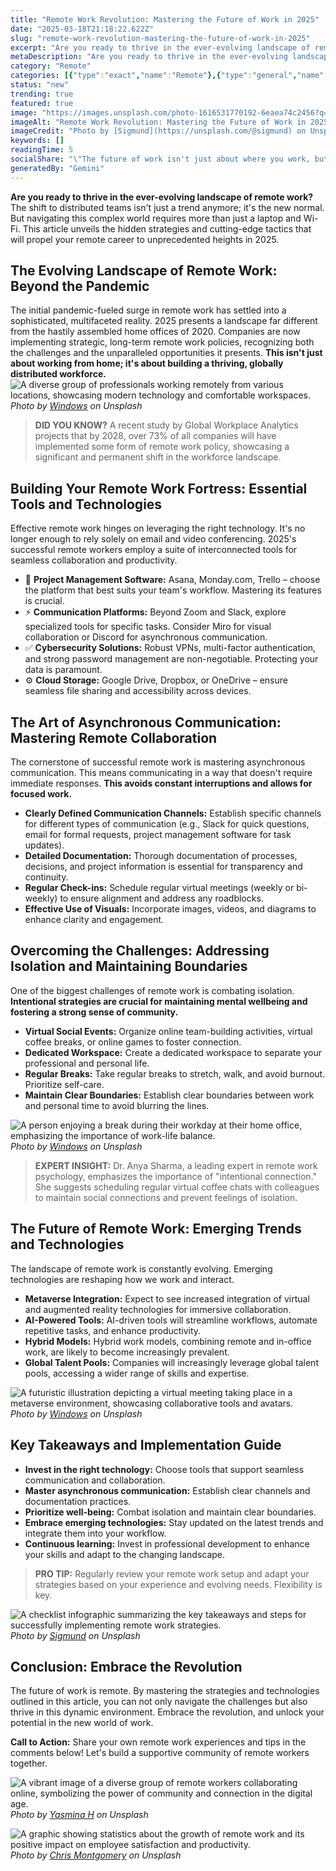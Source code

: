 ```yaml
---
title: "Remote Work Revolution: Mastering the Future of Work in 2025"
date: "2025-03-18T21:18:22.622Z"
slug: "remote-work-revolution-mastering-the-future-of-work-in-2025"
excerpt: "Are you ready to thrive in the ever-evolving landscape of remote work?  The shift to distributed teams isn't just a trend anymore; it's the new normal.  But navigating this complex world requires more than just a laptop and Wi-Fi.  This article unveils the hidden strategies and cutting-edge tactics that will propel your remote career to unprecedented heights in 2025."
metaDescription: "Are you ready to thrive in the ever-evolving landscape of remote work?  The shift to distributed teams isn't just a trend anymore; it's the new normal.  Bu..."
category: "Remote"
categories: [{"type":"exact","name":"Remote"},{"type":"general","name":"Business"},{"type":"medium","name":"Project Management"},{"type":"specific","name":"Collaboration Tools"},{"type":"niche","name":"Asynchronous Communication"}]
status: "new"
trending: true
featured: true
image: "https://images.unsplash.com/photo-1616531770192-6eaea74c2456?q=85&w=1200&fit=max&fm=webp&auto=compress"
imageAlt: "Remote Work Revolution: Mastering the Future of Work in 2025"
imageCredit: "Photo by [Sigmund](https://unsplash.com/@sigmund) on Unsplash"
keywords: []
readingTime: 5
socialShare: "\"The future of work isn't just about where you work, but how you work. Mastering asynchronous communication is the key to thriving in the remote revolution of 2025.\""
generatedBy: "Gemini"
---
```




**Are you ready to thrive in the ever-evolving landscape of remote work?**  The shift to distributed teams isn't just a trend anymore; it's the new normal.  But navigating this complex world requires more than just a laptop and Wi-Fi.  This article unveils the hidden strategies and cutting-edge tactics that will propel your remote career to unprecedented heights in 2025.

## The Evolving Landscape of Remote Work: Beyond the Pandemic

The initial pandemic-fueled surge in remote work has settled into a sophisticated, multifaceted reality.  2025 presents a landscape far different from the hastily assembled home offices of 2020. Companies are now implementing strategic, long-term remote work policies, recognizing both the challenges and the unparalleled opportunities it presents. **This isn't just about working from home; it's about building a thriving, globally distributed workforce.**  ![A diverse group of professionals working remotely from various locations, showcasing modern technology and comfortable workspaces.](https://images.unsplash.com/photo-1664575262619-b28fef7a40a4?q=85&w=1200&fit=max&fm=webp&auto=compress)
*Photo by [Windows](https://unsplash.com/@windows) on Unsplash*

> **DID YOU KNOW?**  A recent study by Global Workplace Analytics projects that by 2028, over 73% of all companies will have implemented some form of remote work policy, showcasing a significant and permanent shift in the workforce landscape.

## Building Your Remote Work Fortress: Essential Tools and Technologies

Effective remote work hinges on leveraging the right technology.  It's no longer enough to rely solely on email and video conferencing.  2025's successful remote workers employ a suite of interconnected tools for seamless collaboration and productivity.

* 🔑 **Project Management Software:**  Asana, Monday.com, Trello – choose the platform that best suits your team's workflow.  Mastering its features is crucial.
* ⚡ **Communication Platforms:**  Beyond Zoom and Slack, explore specialized tools for specific tasks.  Consider Miro for visual collaboration or Discord for asynchronous communication.
* ✅ **Cybersecurity Solutions:**  Robust VPNs, multi-factor authentication, and strong password management are non-negotiable.  Protecting your data is paramount.
* ⚙️ **Cloud Storage:**  Google Drive, Dropbox, or OneDrive – ensure seamless file sharing and accessibility across devices.

## The Art of Asynchronous Communication: Mastering Remote Collaboration

The cornerstone of successful remote work is mastering asynchronous communication.  This means communicating in a way that doesn't require immediate responses.  **This avoids constant interruptions and allows for focused work.**

* **Clearly Defined Communication Channels:**  Establish specific channels for different types of communication (e.g., Slack for quick questions, email for formal requests, project management software for task updates).
* **Detailed Documentation:**  Thorough documentation of processes, decisions, and project information is essential for transparency and continuity.
* **Regular Check-ins:**  Schedule regular virtual meetings (weekly or bi-weekly) to ensure alignment and address any roadblocks.
* **Effective Use of Visuals:**  Incorporate images, videos, and diagrams to enhance clarity and engagement.

## Overcoming the Challenges:  Addressing Isolation and Maintaining Boundaries

One of the biggest challenges of remote work is combating isolation.  **Intentional strategies are crucial for maintaining mental wellbeing and fostering a strong sense of community.**

* **Virtual Social Events:**  Organize online team-building activities, virtual coffee breaks, or online games to foster connection.
* **Dedicated Workspace:**  Create a dedicated workspace to separate your professional and personal life.
* **Regular Breaks:**  Take regular breaks to stretch, walk, and avoid burnout.  Prioritize self-care.
* **Maintain Clear Boundaries:**  Establish clear boundaries between work and personal time to avoid blurring the lines.

![A person enjoying a break during their workday at their home office, emphasizing the importance of work-life balance.](https://images.unsplash.com/photo-1664575198308-3959904fa430?q=85&w=1200&fit=max&fm=webp&auto=compress)
*Photo by [Windows](https://unsplash.com/@windows) on Unsplash*

> **EXPERT INSIGHT:**  Dr. Anya Sharma, a leading expert in remote work psychology, emphasizes the importance of "intentional connection."  She suggests scheduling regular virtual coffee chats with colleagues to maintain social connections and prevent feelings of isolation.

## The Future of Remote Work: Emerging Trends and Technologies

The landscape of remote work is constantly evolving.  Emerging technologies are reshaping how we work and interact.

* **Metaverse Integration:**  Expect to see increased integration of virtual and augmented reality technologies for immersive collaboration.
* **AI-Powered Tools:**  AI-driven tools will streamline workflows, automate repetitive tasks, and enhance productivity.
* **Hybrid Models:**  Hybrid work models, combining remote and in-office work, are likely to become increasingly prevalent.
* **Global Talent Pools:**  Companies will increasingly leverage global talent pools, accessing a wider range of skills and expertise.

![A futuristic illustration depicting a virtual meeting taking place in a metaverse environment, showcasing collaborative tools and avatars.](https://images.unsplash.com/photo-1664575197229-3bbebc281874?q=85&w=1200&fit=max&fm=webp&auto=compress)
*Photo by [Windows](https://unsplash.com/@windows) on Unsplash*

## Key Takeaways and Implementation Guide

* **Invest in the right technology:**  Choose tools that support seamless communication and collaboration.
* **Master asynchronous communication:**  Establish clear channels and documentation practices.
* **Prioritize well-being:**  Combat isolation and maintain clear boundaries.
* **Embrace emerging technologies:**  Stay updated on the latest trends and integrate them into your workflow.
* **Continuous learning:**  Invest in professional development to enhance your skills and adapt to the changing landscape.

> **PRO TIP:**  Regularly review your remote work setup and adapt your strategies based on your experience and evolving needs.  Flexibility is key.

![A checklist infographic summarizing the key takeaways and steps for successfully implementing remote work strategies.](https://images.unsplash.com/photo-1616531770192-6eaea74c2456?q=85&w=1200&fit=max&fm=webp&auto=compress)
*Photo by [Sigmund](https://unsplash.com/@sigmund) on Unsplash*

## Conclusion: Embrace the Revolution

The future of work is remote.  By mastering the strategies and technologies outlined in this article, you can not only navigate the challenges but also thrive in this dynamic environment.  Embrace the revolution, and unlock your potential in the new world of work.

**Call to Action:** Share your own remote work experiences and tips in the comments below! Let's build a supportive community of remote workers together.

![A vibrant image of a diverse group of remote workers collaborating online, symbolizing the power of community and connection in the digital age.](https://images.unsplash.com/photo-1605565348518-bef3e7d6fed8?q=85&w=1200&fit=max&fm=webp&auto=compress)
*Photo by [Yasmina H](https://unsplash.com/@yasmina) on Unsplash*

![A graphic showing statistics about the growth of remote work and its positive impact on employee satisfaction and productivity.](https://images.unsplash.com/photo-1588196749597-9ff075ee6b5b?q=85&w=1200&fit=max&fm=webp&auto=compress)
*Photo by [Chris Montgomery](https://unsplash.com/@cwmonty) on Unsplash*



<div class="reading-progress-container">
  <div id="reading-progress" class="reading-progress"></div>
</div>
